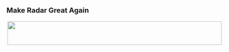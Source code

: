 ### Make Radar Great Again 
<div align="center">
    <img src="https://lh5.googleusercontent.com/Hiul1cK-zHODyay6K4jxKhmHwZHF8AARkEajp0pfx4GTKS6oSGHQHfXM_FyvGH-e3j4kScczfRfSm8RGnVv-TRs=w16383" width="500" height="55"/>
</div>



<!--
**fengzeAltos/fengzeAltos** is a ✨ _special_ ✨ repository because its `README.md` (this file) appears on your GitHub profile.

Here are some ideas to get you started:

- 🔭 I’m currently working on ...
- 🌱 I’m currently learning ...
- 👯 I’m looking to collaborate on ...
- 🤔 I’m looking for help with ...
- 💬 Ask me about ...
- 📫 How to reach me: ...
- 😄 Pronouns: ...
- ⚡ Fun fact: ...
-->
